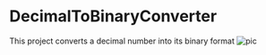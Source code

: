 # DecimalToBinaryConverter
This project converts a decimal number into its binary format
![pic](https://github.com/Shravancplus/DecimalToBinaryConverter/assets/131352261/89bec823-1894-425e-b8e1-5649f999b31f)
